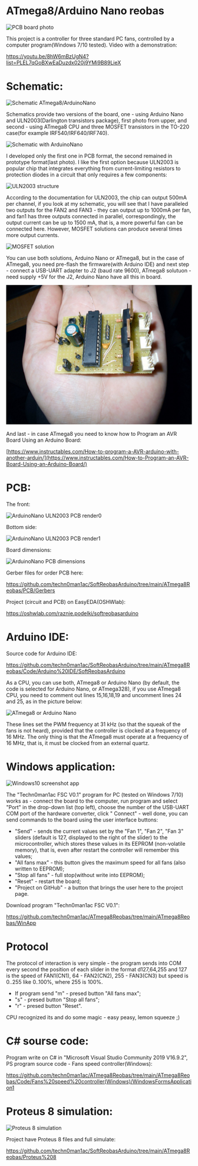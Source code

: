 # ATmega8/Arduino Nano reobas

![PCB board photo](https://raw.githubusercontent.com/techn0man1ac/SoftReobasArduino/main/ATmega8Reobas/Img/20230804_1619081.jpg "Board photo")

This project is a controller for three standard PC fans, controlled by a computer program(Windows 7/10 tested). Video with a demonstration:

https://youtu.be/8hW6mBzUgN4?list=PLEL7qGoBXwEaDuzdx020j9YMi9B89LieX

# Schematic:

![Schematic ATmega8/ArduinoNano](https://raw.githubusercontent.com/techn0man1ac/SoftReobasArduino/main/ATmega8Reobas/Img/Schematic_SoftReobasArduino_2023-08-04.png "Schematic ATmega8/ArduinoNano")

Schematics provide two versions of the board, one - using Arduino Nano and ULN2003(Darlington transistors package), first photo from upper, and second - using ATmega8 CPU and three MOSFET transistors in the TO-220 case(for example IRF540/IRF640/IRF740). 

![Schematic with ArduinoNano](https://raw.githubusercontent.com/techn0man1ac/SoftReobasArduino/main/ATmega8Reobas/Img/ArduinoNano_schematic.png "Schematic with ArduinoNano")

I developed only the first one in PCB format, the second remained in prototype format(last photo). I like the first option because ULN2003 is popular chip that integrates everything from current-limiting resistors to protection diodes in a circuit that only requires a few components:

![ULN2003 structure](https://raw.githubusercontent.com/techn0man1ac/SoftReobasArduino/main/ATmega8Reobas/Img/ULN2003.png "ULN2003 structure")

According to the documentation for ULN2003, the chip can output 500mA per channel, if you look at my schematic, you will see that I have paralleled two outputs for the FAN2 and FAN3 - they can output up to 1000mA per fan, and fan1 has three outputs connected in parallel, correspondingly, the output current can be up to 1500 mA, that is, a more powerful fan can be connected here. However, MOSFET solutions can produce several times more output currents.

![MOSFET solution](https://raw.githubusercontent.com/techn0man1ac/SoftReobasArduino/main/ATmega8Reobas/Img/ATmega8_schematic.png "MOSFET solution")

You can use both solutions, Arduino Nano or ATmega8, but in the case of ATmega8, you need pre-flash the firmware(with Arduino IDE) and next step - connect a USB-UART adapter to J2 (baud rate 9600), ATmega8 solutuon - need supply +5V for the J2, Arduino Nano have all this in board.

![Schematic ATmega8/ArduinoNano](https://raw.githubusercontent.com/techn0man1ac/ATmega8Reobas/main/ATmega8Reobas/Img/Photo.jpg "Schematic ATmega8/ArduinoNano")

And last - in case ATmega8 you need to know how to Program an AVR Board Using an Arduino Board:

[https://www.instructables.com/How-to-program-a-AVR-arduino-with-another-arduin/](https://www.instructables.com/How-to-Program-an-AVR-Board-Using-an-Arduino-Board/)

# PCB:

The front:

![ArduinoNano ULN2003 PCB render0](https://raw.githubusercontent.com/techn0man1ac/SoftReobasArduino/main/ATmega8Reobas/Img/PCB_ArduinoNano0.png "ArduinoNano ULN2003 PCB render0")

Bottom side:

![ArduinoNano ULN2003 PCB render1](https://raw.githubusercontent.com/techn0man1ac/SoftReobasArduino/main/ATmega8Reobas/Img/PCB_ArduinoNano1.png "ArduinoNano ULN2003 PCB render1")

Board dimensions:

![ArduinoNano PCB dimensions](https://raw.githubusercontent.com/techn0man1ac/SoftReobasArduino/main/ATmega8Reobas/Img/ArduinoNano_PCB_dimensions.png "ArduinoNano ArduinoNano PCB dimensions")

Gerber files for order PCB here:

https://github.com/techn0man1ac/SoftReobasArduino/tree/main/ATmega8Reobas/PCB/Gerbers

Project (circuit and PCB) on EasyEDA(OSHWlab):

https://oshwlab.com/raznie.podelki/softreobasarduino

# Arduino IDE:

Source code for Arduino IDE:

https://github.com/techn0man1ac/SoftReobasArduino/tree/main/ATmega8Reobas/Code/Arduino%20IDE/SoftReobasArduino

As a CPU, you can use both, ATmega8 or Arduino Nano (by default, the code is selected for Arduino Nano, or ATmega328), if you use ATmega8 CPU, you need to comment out lines 15,16,18,19 and uncomment lines 24 and 25, as in the picture below:

![ATmega8 or Arduino Nano](https://raw.githubusercontent.com/techn0man1ac/SoftReobasArduino/main/ATmega8Reobas/Code/Arduino%20IDE/SoftReobasArduino/ArduinoNanoOrATmega8.png " ATmega8 or Arduino Nano")

These lines set the PWM frequency at 31 kHz (so that the squeak of the fans is not heard), provided that the controller is clocked at a frequency of 16 MHz.
The only thing is that the ATmega8 must operate at a frequency of 16 MHz, that is, it must be clocked from an external quartz.

# Windows application:
 
![Windows10 screenshot app](https://raw.githubusercontent.com/techn0man1ac/SoftReobasArduino/main/ATmega8Reobas/Img/Techn0man1ac%20FSC%20V0.1%20Win10Scrn.jpg "Windows10 screenshot app")

The "Techn0man1ac FSC V0.1" program for PC (tested on Windows 7/10) works as - connect the board to the computer, run program and select "Port" in the drop-down list (top left), choose the number of the USB-UART COM port of the hardware converter, click " Connect" - well done, you can send commands to the board using the user interface buttons:
- "Send" - sends the current values set by the "Fan 1", "Fan 2", "Fan 3" sliders (default is 127, displayed to the right of the slider) to the microcontroller, which stores these values in its EEPROM (non-volatile memory), that is, even after restart the controller will remember this values;
- "All fans max" - this button gives the maximum speed for all fans (also written to EEPROM);
- "Stop all fans" - full stop(without write into EEPROM);
- "Reset" - restart the board;
- "Project on GitHub" - a button that brings the user here to the project page.

Download program "Techn0man1ac FSC V0.1":

https://github.com/techn0man1ac/ATmega8Reobas/tree/main/ATmega8Reobas/WinApp

# Protocol

The protocol of interaction is very simple - the program sends into COM every second the position of each slider in the format d127,64,255 and 127 is the speed of FAN1(CN1), 64 - FAN2(CN2), 255 - FAN3(CN3) but speed is 0..255 like 0..100%, where 255 is 100%.

- If program send "m" - presed button "All fans max";
- "s" - presed button "Stop all fans";
-  "r" - presed button "Reset".

CPU recognized its and do some magic - easy peasy, lemon squeeze ;)

# С# sourse code:

Program write on С# in "Microsoft Visual Studio Community 2019 V16.9.2", PS program source code - Fans speed controller(Windows):

https://github.com/techn0man1ac/ATmega8Reobas/tree/main/ATmega8Reobas/Code/Fans%20speed%20controller(Windows)/WindowsFormsApplication1

# Proteus 8 simulation:

![Proteus 8 simulation](https://raw.githubusercontent.com/techn0man1ac/SoftReobasArduino/main/ATmega8Reobas/Proteus%208/Proteus%208.PNG "Proteus 8 simulation")

Project have Proteus 8 files and full simulate:

https://github.com/techn0man1ac/SoftReobasArduino/tree/main/ATmega8Reobas/Proteus%208
